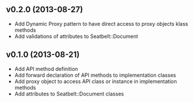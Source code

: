 ## v0.2.0 (2013-08-27)

* Add Dynamic Proxy pattern to have direct access to proxy objects klass methods
* Add validations of attributes to Seatbelt::Document

## v0.1.0 (2013-08-21)

* Add API method definition
* Add forward declaration of API methods to implementation classes
* Add proxy object to access API class or instance in implementation methods
* Add attributes to Seatbelt::Document classes